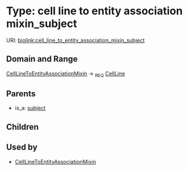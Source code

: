 
# Type: cell line to entity association mixin_subject




URI: [biolink:cell_line_to_entity_association_mixin_subject](https://w3id.org/biolink/vocab/cell_line_to_entity_association_mixin_subject)


## Domain and Range

[CellLineToEntityAssociationMixin](CellLineToEntityAssociationMixin.md) ->  <sub>REQ</sub> [CellLine](CellLine.md)

## Parents

 *  is_a: [subject](subject.md)

## Children


## Used by

 * [CellLineToEntityAssociationMixin](CellLineToEntityAssociationMixin.md)
